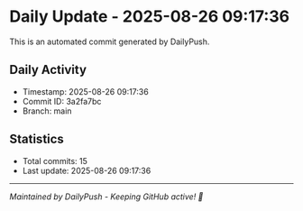 # Daily Update - 2025-08-26 09:17:36

This is an automated commit generated by DailyPush.

## Daily Activity
- Timestamp: 2025-08-26 09:17:36
- Commit ID: 3a2fa7bc
- Branch: main

## Statistics
- Total commits: 15
- Last update: 2025-08-26 09:17:36

---
*Maintained by DailyPush - Keeping GitHub active! 🚀*
